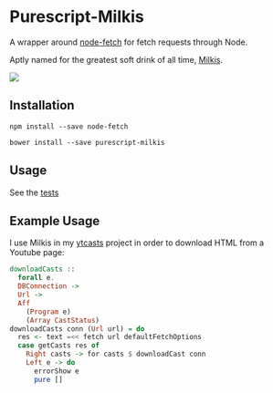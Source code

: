 # Purescript-Milkis

A wrapper around [node-fetch](https://github.com/bitinn/node-fetch) for fetch requests through Node.

Aptly named for the greatest soft drink of all time, [Milkis](https://en.wikipedia.org/wiki/Milkis).

![](https://upload.wikimedia.org/wikipedia/commons/f/f3/1006_milkis_lotte.jpg)

## Installation

`npm install --save node-fetch`

`bower install --save purescript-milkis`

## Usage

See the [tests](./test/Main.purs)

## Example Usage

I use Milkis in my [ytcasts](https://github.com/justinwoo/ytcasts/blob/89617f69ceb7f6ceb4193ad7922c20fe1664c294/src/Main.purs#L133) project in order to download HTML from a Youtube page:

```purs
downloadCasts ::
  forall e.
  DBConnection ->
  Url ->
  Aff
    (Program e)
    (Array CastStatus)
downloadCasts conn (Url url) = do
  res <- text =<< fetch url defaultFetchOptions
  case getCasts res of
    Right casts -> for casts $ downloadCast conn
    Left e -> do
      errorShow e
      pure []
```
